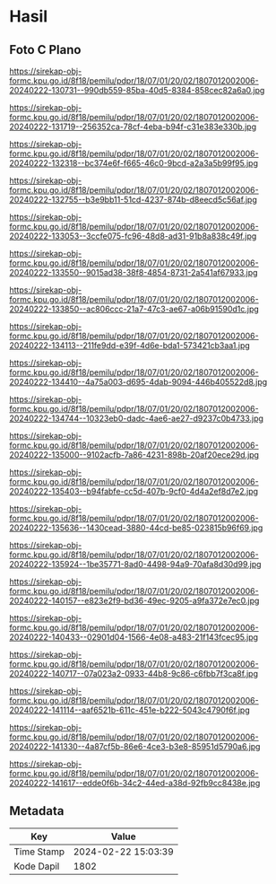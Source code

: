 # Hasil

## Foto C Plano

https://sirekap-obj-formc.kpu.go.id/8f18/pemilu/pdpr/18/07/01/20/02/1807012002006-20240222-130731--990db559-85ba-40d5-8384-858cec82a6a0.jpg

https://sirekap-obj-formc.kpu.go.id/8f18/pemilu/pdpr/18/07/01/20/02/1807012002006-20240222-131719--256352ca-78cf-4eba-b94f-c31e383e330b.jpg

https://sirekap-obj-formc.kpu.go.id/8f18/pemilu/pdpr/18/07/01/20/02/1807012002006-20240222-132318--bc374e6f-f665-46c0-9bcd-a2a3a5b99f95.jpg

https://sirekap-obj-formc.kpu.go.id/8f18/pemilu/pdpr/18/07/01/20/02/1807012002006-20240222-132755--b3e9bb11-51cd-4237-874b-d8eecd5c56af.jpg

https://sirekap-obj-formc.kpu.go.id/8f18/pemilu/pdpr/18/07/01/20/02/1807012002006-20240222-133053--3ccfe075-fc96-48d8-ad31-91b8a838c49f.jpg

https://sirekap-obj-formc.kpu.go.id/8f18/pemilu/pdpr/18/07/01/20/02/1807012002006-20240222-133550--9015ad38-38f8-4854-8731-2a541af67933.jpg

https://sirekap-obj-formc.kpu.go.id/8f18/pemilu/pdpr/18/07/01/20/02/1807012002006-20240222-133850--ac806ccc-21a7-47c3-ae67-a06b91590d1c.jpg

https://sirekap-obj-formc.kpu.go.id/8f18/pemilu/pdpr/18/07/01/20/02/1807012002006-20240222-134113--211fe9dd-e39f-4d6e-bda1-573421cb3aa1.jpg

https://sirekap-obj-formc.kpu.go.id/8f18/pemilu/pdpr/18/07/01/20/02/1807012002006-20240222-134410--4a75a003-d695-4dab-9094-446b405522d8.jpg

https://sirekap-obj-formc.kpu.go.id/8f18/pemilu/pdpr/18/07/01/20/02/1807012002006-20240222-134744--10323eb0-dadc-4ae6-ae27-d9237c0b4733.jpg

https://sirekap-obj-formc.kpu.go.id/8f18/pemilu/pdpr/18/07/01/20/02/1807012002006-20240222-135000--9102acfb-7a86-4231-898b-20af20ece29d.jpg

https://sirekap-obj-formc.kpu.go.id/8f18/pemilu/pdpr/18/07/01/20/02/1807012002006-20240222-135403--b94fabfe-cc5d-407b-9cf0-4d4a2ef8d7e2.jpg

https://sirekap-obj-formc.kpu.go.id/8f18/pemilu/pdpr/18/07/01/20/02/1807012002006-20240222-135636--1430cead-3880-44cd-be85-023815b96f69.jpg

https://sirekap-obj-formc.kpu.go.id/8f18/pemilu/pdpr/18/07/01/20/02/1807012002006-20240222-135924--1be35771-8ad0-4498-94a9-70afa8d30d99.jpg

https://sirekap-obj-formc.kpu.go.id/8f18/pemilu/pdpr/18/07/01/20/02/1807012002006-20240222-140157--e823e2f9-bd36-49ec-9205-a9fa372e7ec0.jpg

https://sirekap-obj-formc.kpu.go.id/8f18/pemilu/pdpr/18/07/01/20/02/1807012002006-20240222-140433--02901d04-1566-4e08-a483-21f143fcec95.jpg

https://sirekap-obj-formc.kpu.go.id/8f18/pemilu/pdpr/18/07/01/20/02/1807012002006-20240222-140717--07a023a2-0933-44b8-9c86-c6fbb7f3ca8f.jpg

https://sirekap-obj-formc.kpu.go.id/8f18/pemilu/pdpr/18/07/01/20/02/1807012002006-20240222-141114--aaf6521b-611c-451e-b222-5043c4790f6f.jpg

https://sirekap-obj-formc.kpu.go.id/8f18/pemilu/pdpr/18/07/01/20/02/1807012002006-20240222-141330--4a87cf5b-86e6-4ce3-b3e8-85951d5790a6.jpg

https://sirekap-obj-formc.kpu.go.id/8f18/pemilu/pdpr/18/07/01/20/02/1807012002006-20240222-141617--edde0f6b-34c2-44ed-a38d-92fb9cc8438e.jpg


## Metadata

| Key        | Value               |
| ---------- | ------------------- |
| Time Stamp | 2024-02-22 15:03:39 |
| Kode Dapil | 1802                |



